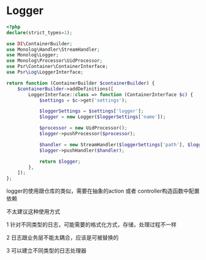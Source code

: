 # Logger

```php
<?php
declare(strict_types=1);

use DI\ContainerBuilder;
use Monolog\Handler\StreamHandler;
use Monolog\Logger;
use Monolog\Processor\UidProcessor;
use Psr\Container\ContainerInterface;
use Psr\Log\LoggerInterface;

return function (ContainerBuilder $containerBuilder) {
    $containerBuilder->addDefinitions([
        LoggerInterface::class => function (ContainerInterface $c) {
            $settings = $c->get('settings');

            $loggerSettings = $settings['logger'];
            $logger = new Logger($loggerSettings['name']);

            $processor = new UidProcessor();
            $logger->pushProcessor($processor);

            $handler = new StreamHandler($loggerSettings['path'], $loggerSettings['level']);
            $logger->pushHandler($handler);

            return $logger;
        },
    ]);
};
```



logger的使用跟仓库的类似，需要在抽象的action 或者 controller构造函数中配置依赖

不太建议这种使用方式

1 针对不同类型的日志，可能需要的格式化方式，存储，处理过程不一样 

2 日志跟业务层不能太耦合，应该是可被替换的

3 可以建立不同类型的日志处理器
